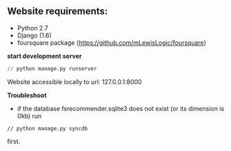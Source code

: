 Website requirements:
--

- Python 2.7
- Django (1.6)
- foursquare package (https://github.com/mLewisLogic/foursquare)


**start development server**
``` python
// python manage.py runserver
```
Website accessible locally to url: 127.0.0.1:8000


**Troubleshoot**
- if the database fsrecommender.sqlite3 does not exist (or its dimension is 0kb) run
```
// python manage.py syncdb
```
first.